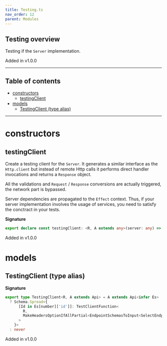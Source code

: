 ```yaml
---
title: Testing.ts
nav_order: 12
parent: Modules
---
```


## Testing overview

Testing if the `Server` implementation.

Added in v1.0.0

---

<h2 class="text-delta">Table of contents</h2>

- [constructors](#constructors)
  - [testingClient](#testingclient)
- [models](#models)
  - [TestingClient (type alias)](#testingclient-type-alias)

---

# constructors

## testingClient

Create a testing client for the `Server`. It generates a similar interface
as the `Http.client` but instead of remote Http calls it performs direct
handler invocations and returns a `Response` object.

All the validations and `Request` / `Response` conversions are actually
triggered, the network part is bypassed.

Server dependencies are propagated to the `Effect` context. Thus, if your
server implementation involves the usage of services, you need to
satisfy the conctract in your tests.

**Signature**

```ts
export declare const testingClient: <R, A extends any>(server: any) => TestingClient<R, A>
```

Added in v1.0.0

# models

## TestingClient (type alias)

**Signature**

```ts
export type TestingClient<R, A extends Api> = A extends Api<infer Es>
  ? Schema.Spread<{
      [Id in Es[number]['id']]: TestClientFunction<
        R,
        MakeHeadersOptionIfAllPartial<EndpointSchemasToInput<SelectEndpointById<Es, Id>['schemas']>>
      >
    }>
  : never
```

Added in v1.0.0
